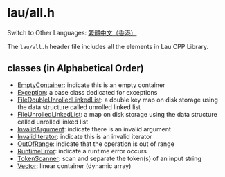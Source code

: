 # lau/all.h

Switch to Other Languages: [繁體中文（香港）](all_zh.md)

The `lau/all.h` header file includes all the elements in Lau CPP Library.

## classes (in Alphabetical Order)
- [EmptyContainer](exception_en.md): indicate this is an empty container
- [Exception](exception_en.md): a base class dedicated for exceptions
- [FileDoubleUnrolledLinkedList](file_double_unrolled_linked_list_en.md):
  a double key map on disk storage using the data structure called unrolled
  linked list
- [FileUnrolledLinkedList](file_unrolled_linked_list_en.md):
  a map on disk storage using the data structure called unrolled linked list
- [InvalidArgument](exception_en.md): indicate there is an invalid argument
- [InvalidIterator](exception_en.md): indicate this is an invalid iterator
- [OutOfRange](exception_en.md): indicate that the operation is out of
  range
- [RuntimeError](exception_en.md): indicate a runtime error occurs
- [TokenScanner](token_scanner_en.md): scan and separate the token(s) of
  an input string
- [Vector](vector_en.md): linear container (dynamic array)
